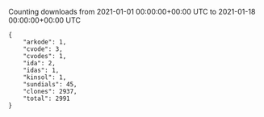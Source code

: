 
Counting downloads from 2021-01-01 00:00:00+00:00 UTC to 2021-01-18 00:00:00+00:00 UTC

```
{
    "arkode": 1,
    "cvode": 3,
    "cvodes": 1,
    "ida": 2,
    "idas": 1,
    "kinsol": 1,
    "sundials": 45,
    "clones": 2937,
    "total": 2991
}
```

